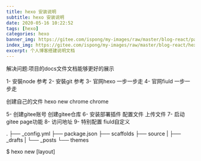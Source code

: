 ```yaml
---
title: hexo 安装说明
subtitle: hexo 安装说明
date: 2020-05-16 10:22:52
tags: [hexo]
categories: hexo
banner_img: https://gitee.com/ispong/my-images/raw/master/blog-react/page.png
index_img: https://gitee.com/ispong/my-images/raw/master/blog-react/hexo/hexo.png
excerpt: 个人博客搭建说明文档
---
```


解决问题:项目的docs文件文档能够更好的展示

1- 安裝node  参考
2- 安裝git   参考
3- 官网hexo  一步一步走
4- 官网fiuld 一步一步走

创建自己的文件
hexo new chrome chrome


5- 创建gitee账号 创建gitee仓库
6- 安装部署插件 配置文件 上传文件
7- 启动gitee page功能
8- 访问地址
9- 特别配置 fiuld自定义

.
├── _config.yml
├── package.json
├── scaffolds
├── source
|   ├── _drafts
|   └── _posts
└── themes


$ hexo new [layout] <title>

$ hexo generate

$ hexo publish [layout] <filename>

$ hexo new page about

$ hexo deploy


1- npm install -g hexo-cli
2- hexo init docs
3- cd docs
4- npm install
5- update .ignore
6- update github ci
6- hexo server


sudo: false
language: node_js
node_js:
  - 10 # use nodejs v10 LTS
cache: npm
branches:
  only:
    - master # build master branch only
before_install:
  - cd ./docs
  - npm install -g hexo-cli
install:
  - npm install
script:
  - hexo clean
  - hexo generate # generate static files
deploy:
  provider: pages
  skip-cleanup: true
  github-token: $GH_TOKEN
  keep-history: true
  on:
    branch: master
  local-dir: ./docs/public
